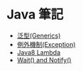﻿# Java 筆記
- [泛型(Generics)](https://github.com/changemyminds/Java-Notes/tree/master/Generics)
- [例外機制(Exception)](https://github.com/changemyminds/Java-Notes/tree/master/Exception)
- [Java8 Lambda](https://github.com/changemyminds/Java-Notes/tree/master/Lambda)
- [Wait() and Notify()](https://github.com/changemyminds/Java-Notes/tree/master/WaitAndNotify)
